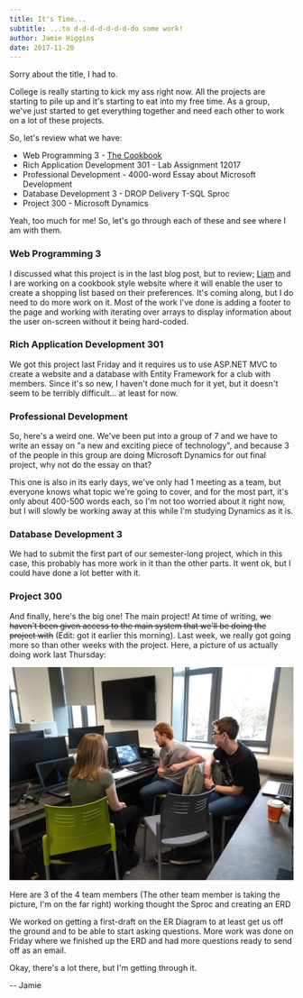 ```yaml
---
title: It's Time...
subtitle: ...to d-d-d-d-d-d-d-do some work!
author: Jamie Higgins
date: 2017-11-20
---
```


Sorry about the title, I had to.

College is really starting to kick my ass right now. All the projects are starting to pile up and it's starting to eat into my free time. As a group, we've just started to get everything together and need each other to work on a lot of these projects.

So, let's review what we have:
* Web Programming 3 - [The Cookbook](https://github.com/Silentgolem/TheCookbook)
* Rich Application Development 301 - Lab Assignment 12017 
* Professional Development - 4000-word Essay about Microsoft Development
* Database Development 3 - DROP Delivery T-SQL Sproc
* Project 300 - Microsoft Dynamics

Yeah, too much for me! So, let's go through each of these and see where I am with them.

### Web Programming 3

I discussed what this project is in the last blog post, but to review; [Liam](https://github.com/Silentgolem/) and I are working on a cookbook style website where it will enable the user to create a shopping list based on their preferences.
It's coming along, but I do need to do more work on it. Most of the work I've done is adding a footer to the page and working with iterating over arrays to display information about the user on-screen without it being hard-coded.

### Rich Application Development 301

We got this project last Friday and it requires us to use ASP.NET MVC to create a website and a database with Entity Framework for a club with members. Since it's so new, I haven't done much for it yet, but it doesn't seem to be terribly difficult... at least for now.

### Professional Development

So, here's a weird one. We've been put into a group of 7 and we have to write an essay on "a new and exciting piece of technology", and because 3 of the people in this group are doing Microsoft Dynamics for out final project, why not do the essay on that?

This one is also in its early days, we've only had 1 meeting as a team, but everyone knows what topic we're going to cover, and for the most part, it's only about 400-500 words each, so I'm not too worried about it right now, but I will slowly be working away at this while I'm studying Dynamics as it is.

### Database Development 3

We had to submit the first part of our semester-long project, which in this case, this probably has more work in it than the other parts. It went ok, but I could have done a lot better with it.

### Project 300

And finally, here's the big one! The main project! At time of writing, ~~we haven't been given access to the main system that we'll be doing the project with~~ (Edit: got it earlier this morning). Last week, we really got going more so than other weeks with the project. Here, a picture of us actually doing work last Thursday: 

![Three people (Ciara, Liam and myself) looking at a laptop](/img/post/2017/11/20/picture1.jpg)

<span class="caption text-muted">Here are 3 of the 4 team members (The other team member is taking the picture, I'm on the far right) working thought the Sproc and creating an ERD</span>

We worked on getting a first-draft on the ER Diagram to at least get us off the ground and to be able to start asking questions. More work was done on Friday where we finished up the ERD and had more questions ready to send off as an email.

Okay, there's a lot there, but I'm getting through it.

-- Jamie
